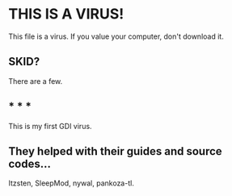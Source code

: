 # THIS IS A VIRUS!
This file is a virus. If you value your computer, don't download it.
## SKID?
There are a few.
## * * *
This is my first GDI virus.
## They helped with their guides and source codes...
Itzsten, SleepMod, nywal, pankoza-tl.